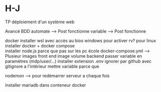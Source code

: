 # H-J
TP déploiement d'un système web 

Avancé 
BDD 
    automate --> Post fonctionne
    variable --> Post fonctionne



docker 
    installer wsl avec accès au bios windows pour activer rv? pour linux 
    installer docker + docker compose  
    installer node.js parce que pas sur les pc école 
    docker-compose.yml --> Plusieur images
        front end
            image 
            volume 
        backend 
    passer variable en paramètres (mdp/user/...)
        installer extension .env
            ignorer par github avec gitignore
                a l'intérieur mettre variable parce que 

nodemon --> pour redémarrer serveur a chaque fois 


installer mariadb dans conteneur docker 